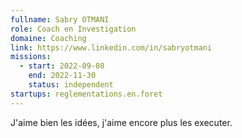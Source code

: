 ```yaml
---
fullname: Sabry OTMANI
role: Coach en Investigation 
domaine: Coaching
link: https://www.linkedin.com/in/sabryotmani
missions:
  - start: 2022-09-08
    end: 2022-11-30
    status: independent
startups: reglementations.en.foret
---
```


J'aime bien les idées, j'aime encore plus les executer. 

